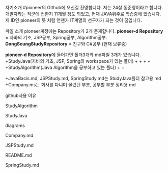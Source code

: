 자기소개
#pioneer의 GIthub에 오신걸 환영합니다.
저는 24살 동준영이라고 합니다. 개발자라는 직군에 접한지 11개월 정도 되었고, 현재 JAVA위주로 학습중에 있습니다.
제 ID인 pioneer의 뜻 처럼 언젠가 IT계열의 선구자가 되는 것이 꿈입니다.

파일 소개
pioneer계정에는 Repository가 2개 존재합니다.
**pioneer-d Repository**  = 자바의 기초,  JSP공부, Spring공부, Algorithm공부.
**~~DongSeungStudy~~Repository** = 친구와 C#공부 (현재 보류중)

**pioneer-d Repository**에 들어가면 폴더3개와 md파일 3개가 있습니다.
+StudyJava(자바의 기초, JSP, Spring의 workspace가 있는 폴더)
	+
	+
	+
	+
+StudyAlgorithm(Java Algorithm을 공부하고 있는 폴더)
	+
	+


+JavaBacis.md, JSPStudy.md, SpringStudy.md는 StudyJava폴더 참고용 md
+Company.ms는 회사를 다니며 몰랐던 부분, 공부할 부분 정리용 md


github사용 이유








StudyAlgorithm

StudyJava

diagrams


Company.md

JSPStudy.md

README.md

SpringStudy.md
